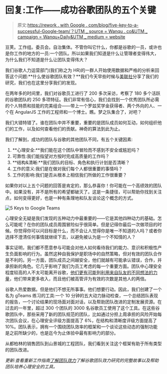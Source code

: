 # 回复:工作——成功谷歌团队的五个关键

> 原文:[https://rework . with Google . com/blog/five-key-to-a-successful-Google-team/？UTM _ source = Wanqu . co&UTM _ campaign = Wanqu+Daily&UTM _ medium = website](https://rework.withgoogle.com/blog/five-keys-to-a-successful-google-team/?utm_source=wanqu.co&utm_campaign=Wanqu+Daily&utm_medium=website)

豆荚。工作组。委员会。自治集体。不管你叫它什么，你都是谷歌的一员，或许也是你工作的地方的一员:一个团队。所以如果我们知道是什么让管理者变得伟大，为什么我们不知道是什么让团队变得伟大？

我们谷歌人力运营部门(我们称之为 HR)的一群人开始使用数据和严格的分析来回答这个问题:**什么使谷歌团队有效？**我们今天早些时候与[美联社](https://apnews.com/8c60341cc1da47e084b8e17e62e83c98)分享了我们的研究，我们也在这里分享我们的发现。

在两年多的时间里，我们对谷歌员工进行了 200 多次采访，考察了 180 多个活跃的谷歌团队的 250 多项特征。我们非常有信心，我们会找到一个优秀团队所必需的个人特质和技能的完美组合——带上一个罗兹奖学金获得者、两个外向的人、一个在 AngularJS 工作的工程师和一个博士。瞧。梦之队集合了，对吧？

我们大错特错了。谁在团队中并不重要，重要的是团队成员如何互动，如何组织他们的工作，以及如何查看他们的贡献。神奇的算法到此为止。

我们了解到，成功的团队与谷歌的其他团队不同，有五个关键因素:

1.  **心理安全:**我们能在这个团队中冒险而不感到不安全或尴尬吗？
2.  可靠性:我们能指望对方按时完成高质量的工作吗？
3.  **结构&清晰:**我们团队的目标、角色和执行计划是否清晰？
4.  工作的意义:我们是在做对我们每个人都很重要的事情吗？
5.  工作的影响:我们是否从根本上相信我们所做的工作很重要？

如果你对以上五个问题的回答是肯定的，那么恭喜你！你可能在一个高绩效的团队中。如果没有，并不是所有的希望都破灭了。这是一条捷径，可以帮助你找到关注点，如何变得更好，也是一种有条理地和队友谈论这个概念的方式。

![5 Keys to Google Teams](../Images/512fbe223cd18a7f4fdd87f242d945c1.png "Psychological safety: Can we take risks on this team without feeling insecure or embarrassed?
Dependability: Can we count on each other to do high quality work on time?           
Structure & clarity: Are goals, roles, and execution plans on our team clear -- or are we all flying by the seat of our pants?   
Meaning of work: Are we working on something that is personally important for each of us? 
Impact of work: Do we fundamentally believe that the work we’re doing matters?")

心理安全无疑是我们发现的五种动力中最重要的——它是其他四种动力的基础。怎么可能呢？在你的团队成员周围冒险似乎很简单。但是记得你最后一次做项目的时候。你觉得你可以问目标是什么，而不会让人觉得你是唯一不知道的人吗？或者你选择不澄清任何事情就继续下去，以避免被认为是一个不知情的人？

事实证明，我们都不愿意参与可能会对他人如何看待我们的能力、意识和积极性产生负面影响的行为。虽然这种自我保护是职场中的自然策略，但对有效的团队合作是不利的。另一方面，团队成员之间越安全，他们就越有可能承认错误，合作，并承担新的角色。它几乎影响了我们为员工考虑的每一个重要方面。团队中心理安全程度较高的人不太可能离开谷歌，[他们更有可能](http://www.mckinsey.com/insights/organization/why_diversity_matters)到[利用来自队友的不同想法的力量](http://blogs.wsj.com/atwork/2015/01/20/new-report-finds-a-diversity-dividend-at-work/)，他们带来更多收入，而且他们被高管评为有效的次数是其他人的两倍。

谷歌人热爱数据。但是他们不想无所事事。他们想要行动。因此，我们创建了一个名为 gTeams 练习的工具:一个 10 分钟的五大动力脉动检查，一个总结团队表现的报告，一个讨论结果的现场面对面对话，以及帮助团队改进的定制发展资源。在过去的一年里，超过 300 个团队的 3000 名谷歌员工使用了这个工具。在这些谷歌团队中，那些采用了新的团队规范的团队，比如通过分担上周承担的风险开始每次团队会议，在心理安全评级方面提高了 6%，在结构和清晰度评级方面提高了 10%。团队表示，拥有一个围绕团队效率的框架和一个谈论这些动态的强制功能是之前所缺少的，也是迄今为止体验中最有影响力的部分。

从都柏林的销售团队到山景城的工程团队，我们看到关注这个框架有助于所有类型的团队改进。

*更新:查看重新工作指南[了解团队效力](/guides/understanding-team-effectiveness/)了解谷歌团队效力研究的完整故事以及帮助团队培养心理安全的工具。*